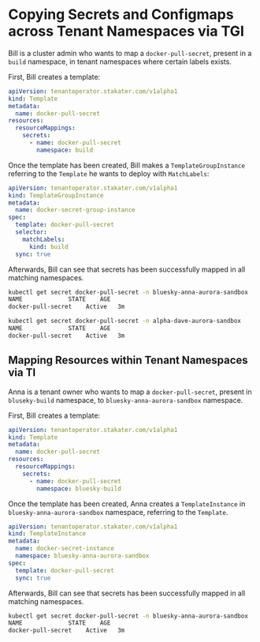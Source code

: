 # Copying Secrets and Configmaps across Tenant Namespaces via TGI

Bill is a cluster admin who wants to map a `docker-pull-secret`, present in a `build` namespace, in tenant namespaces where certain labels exists.

First, Bill creates a template:

```yaml
apiVersion: tenantoperator.stakater.com/v1alpha1
kind: Template
metadata:
  name: docker-pull-secret
resources:
  resourceMappings:
    secrets:
      - name: docker-pull-secret
        namespace: build
```

Once the template has been created, Bill makes a `TemplateGroupInstance` referring to the `Template` he wants to deploy with `MatchLabels`:

```yaml
apiVersion: tenantoperator.stakater.com/v1alpha1
kind: TemplateGroupInstance
metadata:
  name: docker-secret-group-instance
spec:
  template: docker-pull-secret
  selector:
    matchLabels:
      kind: build
  sync: true
```

Afterwards, Bill can see that secrets has been successfully mapped in all matching namespaces.

```bash
kubectl get secret docker-pull-secret -n bluesky-anna-aurora-sandbox
NAME             STATE    AGE
docker-pull-secret    Active   3m

kubectl get secret docker-pull-secret -n alpha-dave-aurora-sandbox
NAME             STATE    AGE
docker-pull-secret    Active   3m
```

## Mapping Resources within Tenant Namespaces via TI

Anna is a tenant owner who wants to map a `docker-pull-secret`, present in `bluseky-build` namespace, to `bluesky-anna-aurora-sandbox` namespace.

First, Bill creates a template:

```yaml
apiVersion: tenantoperator.stakater.com/v1alpha1
kind: Template
metadata:
  name: docker-pull-secret
resources:
  resourceMappings:
    secrets:
      - name: docker-pull-secret
        namespace: bluesky-build
```

Once the template has been created, Anna creates a `TemplateInstance` in `bluesky-anna-aurora-sandbox` namespace, referring to the `Template`.

```yaml
apiVersion: tenantoperator.stakater.com/v1alpha1
kind: TemplateInstance
metadata:
  name: docker-secret-instance
  namespace: bluesky-anna-aurora-sandbox
spec:
  template: docker-pull-secret
  sync: true
```

Afterwards, Bill can see that secrets has been successfully mapped in all matching namespaces.

```bash
kubectl get secret docker-pull-secret -n bluesky-anna-aurora-sandbox
NAME             STATE    AGE
docker-pull-secret    Active   3m
```
